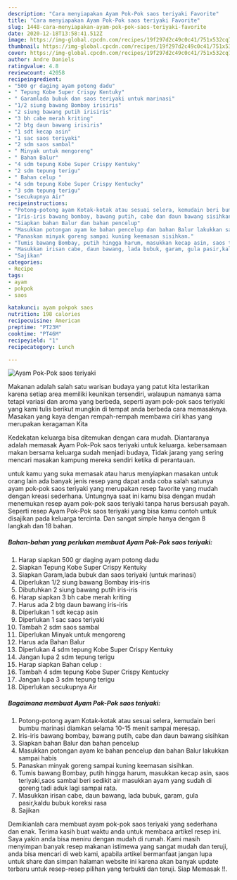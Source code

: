 ```yaml
---
description: "Cara menyiapakan Ayam Pok-Pok saos teriyaki Favorite"
title: "Cara menyiapakan Ayam Pok-Pok saos teriyaki Favorite"
slug: 1448-cara-menyiapakan-ayam-pok-pok-saos-teriyaki-favorite
date: 2020-12-18T13:58:41.512Z
image: https://img-global.cpcdn.com/recipes/19f297d2c49c0c41/751x532cq70/ayam-pok-pok-saos-teriyaki-foto-resep-utama.jpg
thumbnail: https://img-global.cpcdn.com/recipes/19f297d2c49c0c41/751x532cq70/ayam-pok-pok-saos-teriyaki-foto-resep-utama.jpg
cover: https://img-global.cpcdn.com/recipes/19f297d2c49c0c41/751x532cq70/ayam-pok-pok-saos-teriyaki-foto-resep-utama.jpg
author: Andre Daniels
ratingvalue: 4.8
reviewcount: 42058
recipeingredient:
- "500 gr daging ayam potong dadu"
- " Tepung Kobe Super Crispy Kentuky"
- " Garamlada bubuk dan saos teriyaki untuk marinasi"
- "1/2 siung bawang Bombay irisiris"
- "2 siung bawang putih irisiris"
- "3 bh cabe merah kriting"
- "2 btg daun bawang irisiris"
- "1 sdt kecap asin"
- "1 sac saos teriyaki"
- "2 sdm saos sambal"
- " Minyak untuk mengoreng"
- " Bahan Balur"
- "4 sdm tepung Kobe Super Crispy Kentuky"
- "2 sdm tepung terigu"
- " Bahan celup "
- "4 sdm tepung Kobe Super Crispy Kentucky"
- "3 sdm tepung terigu"
- "secukupnya Air"
recipeinstructions:
- "Potong-potong ayam Kotak-kotak atau sesuai selera, kemudain beri bumbu marinasi diamkan selama 10-15 menit sampai meresap."
- "Iris-iris bawang bombay, bawang putih, cabe dan daun bawang sisihkan"
- "Siapkan bahan Balur dan bahan pencelup"
- "Masukkan potongan ayam ke bahan pencelup dan bahan Balur lakukkan sampai habis"
- "Panaskan minyak goreng sampai kuning keemasan sisihkan."
- "Tumis bawang Bombay, putih hingga harum, masukkan kecap asin, saos teriyaki,saos sambal beri sedikit air masukkan ayam yang sudah di goreng tadi aduk lagi sampai rata."
- "Masukkan irisan cabe, daun bawang, lada bubuk, garam, gula pasir,kaldu bubuk koreksi rasa"
- "Sajikan"
categories:
- Recipe
tags:
- ayam
- pokpok
- saos

katakunci: ayam pokpok saos 
nutrition: 198 calories
recipecuisine: American
preptime: "PT23M"
cooktime: "PT46M"
recipeyield: "1"
recipecategory: Lunch

---
```



![Ayam Pok-Pok saos teriyaki](https://img-global.cpcdn.com/recipes/19f297d2c49c0c41/751x532cq70/ayam-pok-pok-saos-teriyaki-foto-resep-utama.jpg)

Makanan adalah salah satu warisan budaya yang patut kita lestarikan karena setiap area memiliki keunikan tersendiri, walaupun namanya sama tetapi variasi dan aroma yang berbeda, seperti ayam pok-pok saos teriyaki yang kami tulis berikut mungkin di tempat anda berbeda cara memasaknya. Masakan yang kaya dengan rempah-rempah membawa ciri khas yang merupakan keragaman Kita



Kedekatan keluarga bisa ditemukan dengan cara mudah. Diantaranya adalah memasak Ayam Pok-Pok saos teriyaki untuk keluarga. kebersamaan makan bersama keluarga sudah menjadi budaya, Tidak jarang yang sering mencari masakan kampung mereka sendiri ketika di perantauan.

untuk kamu yang suka memasak atau harus menyiapkan masakan untuk orang lain ada banyak jenis resep yang dapat anda coba salah satunya ayam pok-pok saos teriyaki yang merupakan resep favorite yang mudah dengan kreasi sederhana. Untungnya saat ini kamu bisa dengan mudah menemukan resep ayam pok-pok saos teriyaki tanpa harus bersusah payah.
Seperti resep Ayam Pok-Pok saos teriyaki yang bisa kamu contoh untuk disajikan pada keluarga tercinta. Dan sangat simple hanya dengan 8 langkah dan 18 bahan.


<!--inarticleads1-->

##### Bahan-bahan yang perlukan membuat Ayam Pok-Pok saos teriyaki:

1. Harap siapkan 500 gr daging ayam potong dadu
1. Siapkan  Tepung Kobe Super Crispy Kentuky
1. Siapkan  Garam,lada bubuk dan saos teriyaki (untuk marinasi)
1. Diperlukan 1/2 siung bawang Bombay iris-iris
1. Dibutuhkan 2 siung bawang putih iris-iris
1. Harap siapkan 3 bh cabe merah kriting
1. Harus ada 2 btg daun bawang iris-iris
1. Diperlukan 1 sdt kecap asin
1. Diperlukan 1 sac saos teriyaki
1. Tambah 2 sdm saos sambal
1. Diperlukan  Minyak untuk mengoreng
1. Harus ada  Bahan Balur
1. Diperlukan 4 sdm tepung Kobe Super Crispy Kentuky
1. Jangan lupa 2 sdm tepung terigu
1. Harap siapkan  Bahan celup :
1. Tambah 4 sdm tepung Kobe Super Crispy Kentucky
1. Jangan lupa 3 sdm tepung terigu
1. Diperlukan secukupnya Air




<!--inarticleads2-->

##### Bagaimana membuat  Ayam Pok-Pok saos teriyaki:

1. Potong-potong ayam Kotak-kotak atau sesuai selera, kemudain beri bumbu marinasi diamkan selama 10-15 menit sampai meresap.
1. Iris-iris bawang bombay, bawang putih, cabe dan daun bawang sisihkan
1. Siapkan bahan Balur dan bahan pencelup
1. Masukkan potongan ayam ke bahan pencelup dan bahan Balur lakukkan sampai habis
1. Panaskan minyak goreng sampai kuning keemasan sisihkan.
1. Tumis bawang Bombay, putih hingga harum, masukkan kecap asin, saos teriyaki,saos sambal beri sedikit air masukkan ayam yang sudah di goreng tadi aduk lagi sampai rata.
1. Masukkan irisan cabe, daun bawang, lada bubuk, garam, gula pasir,kaldu bubuk koreksi rasa
1. Sajikan




Demikianlah cara membuat ayam pok-pok saos teriyaki yang sederhana dan enak. Terima kasih buat waktu anda untuk membaca artikel resep ini. Saya yakin anda bisa meniru dengan mudah di rumah. Kami masih menyimpan banyak resep makanan istimewa yang sangat mudah dan teruji, anda bisa mencari di web kami, apabila artikel bermanfaat jangan lupa untuk share dan simpan halaman website ini karena akan banyak update terbaru untuk resep-resep pilihan yang terbukti dan teruji. Siap Memasak !!. 

